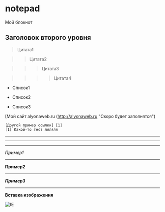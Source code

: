 # notepad
Мой блокнот  

## Заголовок второго уровня  

> Цитата1  

>> Цитата2  

>>> Цитата3  

>>>> Цитата4  


+ Список1  

+ Список2
+ Список3

[Мой сайт alyonaweb.ru (http://alyonaweb.ru "Скоро будет заполнятся")  
  
    
    [Другой пример ссылки] [1]
    [1] Какой-то тест ляляля  
      
[http://itlana.ru]: http://itlana.ru      
  
  *****
  *****  
  *****  
  *Пример1*
  *****
  **Пример2**
  *****
  ***Пример3***
  *****
  **Вставка изображения**  
  
  ![IE](https://rusargument.ru/data/photo/041917_042781655165.gif)

